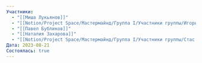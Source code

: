 ```yaml
---
Участники:
  - "[[Миша Лукьянов]]"
  - "[[Notion/Project Space/Мастермайнд/Группа I/Участники группы/Игорь Алексеенко/Игорь Алексеенко\\|Игорь Алексеенко]]"
  - "[[Павел Бубликов]]"
  - "[[Наталия Захарова]]"
  - "[[Notion/Project Space/Мастермайнд/Группа I/Участники группы/Стас Харламов/Стас Харламов\\|Стас Харламов]]"
Дата: 2023-08-21
Состоялась: true
---
```

